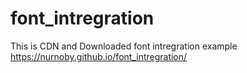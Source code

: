 # font_intregration
This is CDN and Downloaded font intregration example
https://nurnoby.github.io/font_intregration/
